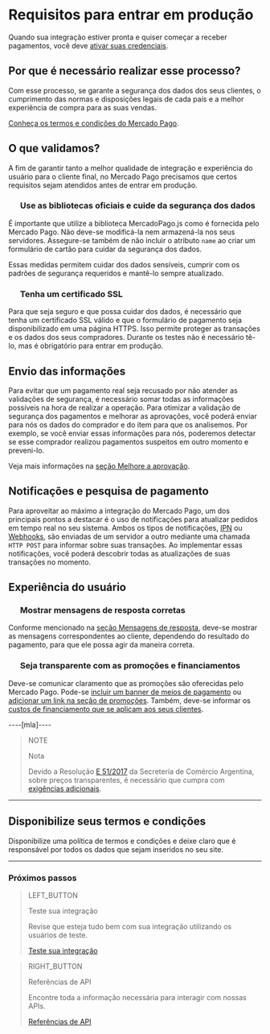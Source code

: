 # Requisitos para entrar em produção

Quando sua integração estiver pronta e quiser começar a receber pagamentos, você deve [ativar suas credenciais]([FAKER][CREDENTIALS][URL]).

## Por que é necessário realizar esse processo?

Com esse processo, se garante a segurança dos dados dos seus clientes, o cumprimento das normas e disposições legais de cada país e a melhor experiência de compra para as suas vendas.

[Conheça os termos e condições do Mercado Pago](https://www.mercadopago[FAKER][URL][DOMAIN]/developers/pt/guides/resources/legal/terms-and-conditions).

## O que validamos?
A fim de garantir tanto a melhor qualidade de integração e experiência do usuário para o cliente final, no Mercado Pago precisamos que certos requisitos sejam atendidos antes de entrar em produção.

### &nbsp;&nbsp;&nbsp;&nbsp;&nbsp;&nbsp;Use as bibliotecas oficiais e cuide da segurança dos dados

É importante que utilize a biblioteca MercadoPago.js como é fornecida pelo Mercado Pago. Não deve-se modificá-la nem armazená-la nos seus servidores. Assegure-se também de não incluir o atributo `name` ao criar um formulário de cartão para cuidar da segurança dos dados.

Essas medidas permitem cuidar dos dados sensíveis, cumprir com os padrões de segurança requeridos e mantê-lo sempre atualizado.

### &nbsp;&nbsp;&nbsp;&nbsp;&nbsp;&nbsp;Tenha um certificado SSL

Para que seja seguro e que possa cuidar dos dados, é necessário que tenha um certificado SSL válido e que o formulário de pagamento seja disponibilizado em uma página HTTPS. Isso permite proteger as transações e os dados dos seus compradores. Durante os testes não é necessário tê-lo, mas é obrigatório para entrar em produção.

## Envio das informações

Para evitar que um pagamento real seja recusado por não atender as validações de segurança, é necessário somar todas as informações possíveis na hora de realizar a operação.
Para otimizar a validação de segurança dos pagamentos e melhorar as aprovações, você poderá enviar para nós os dados do comprador e do item para que os analisemos. Por exemplo, se você enviar essas informações para nós, poderemos detectar se esse comprador realizou pagamentos suspeitos em outro momento e preveni-lo.

Veja mais informações na [seção Melhore a aprovação](https://www.mercadopago[FAKER][URL][DOMAIN]/developers/pt/guides/manage-account/account/payment-rejections).

## Notificações e pesquisa de pagamento

Para aproveitar ao máximo a integração do Mercado Pago, um dos principais pontos a destacar é o uso de notificações para atualizar pedidos em tempo real no seu sistema.
Ambos os tipos de notificações, [IPN](https://www.mercadopago[FAKER][URL][DOMAIN]/developers/pt/guides/notifications/ipn/introduction) ou [Webhooks](https://www.mercadopago[FAKER][URL][DOMAIN]/developers/pt/guides/notifications/webhooks/webhooks), são enviadas de um servidor a outro mediante uma chamada `HTTP POST` para informar sobre suas transações.
Ao implementar essas notificações, você poderá descobrir todas as atualizações de suas transações no momento.

## Experiência do usuário

### &nbsp;&nbsp;&nbsp;&nbsp;&nbsp;&nbsp;Mostrar mensagens de resposta corretas

Conforme mencionado na [seção Mensagens de resposta](https://www.mercadopago[FAKER][URL][DOMAIN]/developers/pt/guides/online-payments/checkout-api/handling-responses), deve-se mostrar as mensagens correspondentes ao cliente, dependendo do resultado do pagamento, para que ele possa agir da maneira correta.

### &nbsp;&nbsp;&nbsp;&nbsp;&nbsp;&nbsp;Seja transparente com as promoções e financiamentos

Deve-se comunicar claramento que as promoções são oferecidas pelo Mercado Pago. Pode-se [incluir um banner de meios de pagamento](https://www.mercadopago[FAKER][URL][DOMAIN]/developers/pt/guides/resources/banners/introduction) ou [adicionar um link na seção de promoções](https://www.mercadopago.com.br/promocoes/). Também, deve-se informar os [custos de financiamento que se aplicam aos seus clientes](https://www.mercadopago.com.br/ajuda/Custos-de-parcelamento_322).

----[mla]----
> NOTE
>
> Nota
>
> Devido a Resolução [E 51/2017](https://www.boletinoficial.gob.ar/#!DetalleNormaBusquedaRapida/158269/20170125/resolucion%2051) da Secretería de Comércio Argentina, sobre preços transparentes, é necessário que cumpra com [exigências adicionais](https://www.mercadopago[FAKER][URL][DOMAIN]/developers/pt/guides/resources/localization/considerations-argentina).
------------

## Disponibilize seus termos e condições

Disponibilize uma política de termos e condições e deixe claro que é responsável por todos os dados que sejam inseridos no seu site.

---
### Próximos passos

> LEFT_BUTTON
>
> Teste sua integração
>
> Revise que esteja tudo bem com sua integração utilizando os usuários de teste.
>
> [Teste sua integração](https://www.mercadopago[FAKER][URL][DOMAIN]/developers/pt/guides/online-payments/checkout-api/testing)

> RIGHT_BUTTON
>
> Referências de API
>
> Encontre toda a informação necessária para interagir com nossas APIs.
>
> [Referências de API](https://www.mercadopago[FAKER][URL][DOMAIN]/developers/pt/reference)

